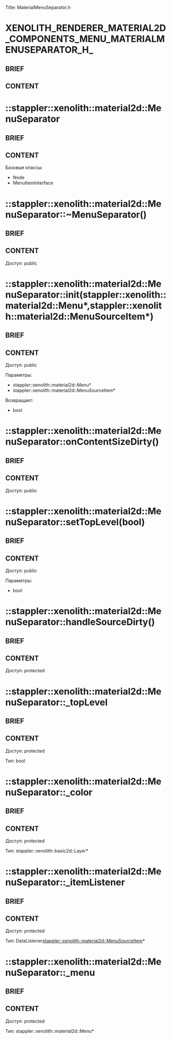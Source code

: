 Title: MaterialMenuSeparator.h


# XENOLITH_RENDERER_MATERIAL2D_COMPONENTS_MENU_MATERIALMENUSEPARATOR_H_

## BRIEF

## CONTENT


# ::stappler::xenolith::material2d::MenuSeparator

## BRIEF

## CONTENT

Базовые классы:
* Node
* MenuItemInterface


# ::stappler::xenolith::material2d::MenuSeparator::~MenuSeparator()

## BRIEF

## CONTENT

Доступ: public


# ::stappler::xenolith::material2d::MenuSeparator::init(stappler::xenolith::material2d::Menu*,stappler::xenolith::material2d::MenuSourceItem*)

## BRIEF

## CONTENT

Доступ: public

Параметры:
* stappler::xenolith::material2d::Menu*
* stappler::xenolith::material2d::MenuSourceItem*

Возвращает:
* bool

# ::stappler::xenolith::material2d::MenuSeparator::onContentSizeDirty()

## BRIEF

## CONTENT

Доступ: public


# ::stappler::xenolith::material2d::MenuSeparator::setTopLevel(bool)

## BRIEF

## CONTENT

Доступ: public

Параметры:
* bool


# ::stappler::xenolith::material2d::MenuSeparator::handleSourceDirty()

## BRIEF

## CONTENT

Доступ: protected


# ::stappler::xenolith::material2d::MenuSeparator::_topLevel

## BRIEF

## CONTENT

Доступ: protected

Тип: bool


# ::stappler::xenolith::material2d::MenuSeparator::_color

## BRIEF

## CONTENT

Доступ: protected

Тип: stappler::xenolith::basic2d::Layer*


# ::stappler::xenolith::material2d::MenuSeparator::_itemListener

## BRIEF

## CONTENT

Доступ: protected

Тип: DataListener<stappler::xenolith::material2d::MenuSourceItem>*


# ::stappler::xenolith::material2d::MenuSeparator::_menu

## BRIEF

## CONTENT

Доступ: protected

Тип: stappler::xenolith::material2d::Menu*
